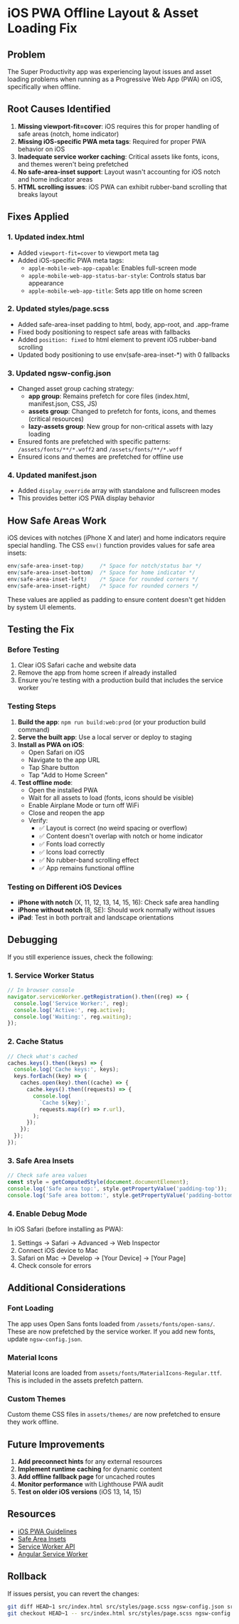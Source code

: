 # iOS PWA Offline Layout & Asset Loading Fix

## Problem

The Super Productivity app was experiencing layout issues and asset loading problems when running as a Progressive Web App (PWA) on iOS, specifically when offline.

## Root Causes Identified

1. **Missing viewport-fit=cover**: iOS requires this for proper handling of safe areas (notch, home indicator)
2. **Missing iOS-specific PWA meta tags**: Required for proper PWA behavior on iOS
3. **Inadequate service worker caching**: Critical assets like fonts, icons, and themes weren't being prefetched
4. **No safe-area-inset support**: Layout wasn't accounting for iOS notch and home indicator areas
5. **HTML scrolling issues**: iOS PWA can exhibit rubber-band scrolling that breaks layout

## Fixes Applied

### 1. Updated index.html

- Added `viewport-fit=cover` to viewport meta tag
- Added iOS-specific PWA meta tags:
  - `apple-mobile-web-app-capable`: Enables full-screen mode
  - `apple-mobile-web-app-status-bar-style`: Controls status bar appearance
  - `apple-mobile-web-app-title`: Sets app title on home screen

### 2. Updated styles/page.scss

- Added safe-area-inset padding to html, body, app-root, and .app-frame
- Fixed body positioning to respect safe areas with fallbacks
- Added `position: fixed` to html element to prevent iOS rubber-band scrolling
- Updated body positioning to use env(safe-area-inset-\*) with 0 fallbacks

### 3. Updated ngsw-config.json

- Changed asset group caching strategy:
  - **app group**: Remains prefetch for core files (index.html, manifest.json, CSS, JS)
  - **assets group**: Changed to prefetch for fonts, icons, and themes (critical resources)
  - **lazy-assets group**: New group for non-critical assets with lazy loading
- Ensured fonts are prefetched with specific patterns: `/assets/fonts/**/*.woff2` and `/assets/fonts/**/*.woff`
- Ensured icons and themes are prefetched for offline use

### 4. Updated manifest.json

- Added `display_override` array with standalone and fullscreen modes
- This provides better iOS PWA display behavior

## How Safe Areas Work

iOS devices with notches (iPhone X and later) and home indicators require special handling. The CSS `env()` function provides values for safe area insets:

```css
env(safe-area-inset-top)     /* Space for notch/status bar */
env(safe-area-inset-bottom)  /* Space for home indicator */
env(safe-area-inset-left)    /* Space for rounded corners */
env(safe-area-inset-right)   /* Space for rounded corners */
```

These values are applied as padding to ensure content doesn't get hidden by system UI elements.

## Testing the Fix

### Before Testing

1. Clear iOS Safari cache and website data
2. Remove the app from home screen if already installed
3. Ensure you're testing with a production build that includes the service worker

### Testing Steps

1. **Build the app**: `npm run build:web:prod` (or your production build command)
2. **Serve the built app**: Use a local server or deploy to staging
3. **Install as PWA on iOS**:
   - Open Safari on iOS
   - Navigate to the app URL
   - Tap Share button
   - Tap "Add to Home Screen"
4. **Test offline mode**:
   - Open the installed PWA
   - Wait for all assets to load (fonts, icons should be visible)
   - Enable Airplane Mode or turn off WiFi
   - Close and reopen the app
   - Verify:
     - ✅ Layout is correct (no weird spacing or overflow)
     - ✅ Content doesn't overlap with notch or home indicator
     - ✅ Fonts load correctly
     - ✅ Icons load correctly
     - ✅ No rubber-band scrolling effect
     - ✅ App remains functional offline

### Testing on Different iOS Devices

- **iPhone with notch** (X, 11, 12, 13, 14, 15, 16): Check safe area handling
- **iPhone without notch** (8, SE): Should work normally without issues
- **iPad**: Test in both portrait and landscape orientations

## Debugging

If you still experience issues, check the following:

### 1. Service Worker Status

```javascript
// In browser console
navigator.serviceWorker.getRegistration().then((reg) => {
  console.log('Service Worker:', reg);
  console.log('Active:', reg.active);
  console.log('Waiting:', reg.waiting);
});
```

### 2. Cache Status

```javascript
// Check what's cached
caches.keys().then((keys) => {
  console.log('Cache keys:', keys);
  keys.forEach((key) => {
    caches.open(key).then((cache) => {
      cache.keys().then((requests) => {
        console.log(
          `Cache ${key}:`,
          requests.map((r) => r.url),
        );
      });
    });
  });
});
```

### 3. Safe Area Insets

```javascript
// Check safe area values
const style = getComputedStyle(document.documentElement);
console.log('Safe area top:', style.getPropertyValue('padding-top'));
console.log('Safe area bottom:', style.getPropertyValue('padding-bottom'));
```

### 4. Enable Debug Mode

In iOS Safari (before installing as PWA):

1. Settings → Safari → Advanced → Web Inspector
2. Connect iOS device to Mac
3. Safari on Mac → Develop → [Your Device] → [Your Page]
4. Check console for errors

## Additional Considerations

### Font Loading

The app uses Open Sans fonts loaded from `/assets/fonts/open-sans/`. These are now prefetched by the service worker. If you add new fonts, update `ngsw-config.json`.

### Material Icons

Material Icons are loaded from `assets/fonts/MaterialIcons-Regular.ttf`. This is included in the assets prefetch pattern.

### Custom Themes

Custom theme CSS files in `assets/themes/` are now prefetched to ensure they work offline.

## Future Improvements

1. **Add preconnect hints** for any external resources
2. **Implement runtime caching** for dynamic content
3. **Add offline fallback page** for uncached routes
4. **Monitor performance** with Lighthouse PWA audit
5. **Test on older iOS versions** (iOS 13, 14, 15)

## Resources

- [iOS PWA Guidelines](https://webkit.org/blog/7929/designing-websites-for-iphone-x/)
- [Safe Area Insets](https://developer.mozilla.org/en-US/docs/Web/CSS/env)
- [Service Worker API](https://developer.mozilla.org/en-US/docs/Web/API/Service_Worker_API)
- [Angular Service Worker](https://angular.io/guide/service-worker-intro)

## Rollback

If issues persist, you can revert the changes:

```bash
git diff HEAD~1 src/index.html src/styles/page.scss ngsw-config.json src/manifest.json
git checkout HEAD~1 -- src/index.html src/styles/page.scss ngsw-config.json src/manifest.json
```
